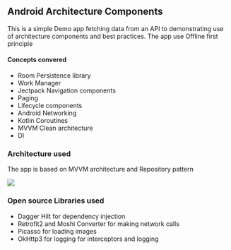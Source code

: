 ## Android Architecture Components
This is a simple Demo app fetching data from an API to demonstrating use of architecture components and best practices.
The app use Offline first principle

#### Concepts convered
* Room Persistence library
* Work Manager 
* Jectpack Navigation components
* Paging
* Lifecycle components
* Android Networking
* Kotlin Coroutines 
* MVVM Clean architecture
* DI 

### Architecture used
The app is based on MVVM architecture and Repository pattern

![](/images/mvvm.png)

### Open source Libraries used
* Dagger Hilt for dependency injection
* Retrofit2 and Moshi Converter for making network calls
* Picasso for loading images
* OkHttp3 for logging for interceptors and logging
